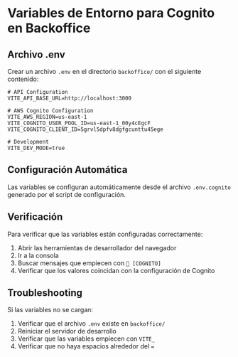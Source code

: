 # Variables de Entorno para Cognito en Backoffice

## Archivo .env

Crear un archivo `.env` en el directorio `backoffice/` con el siguiente contenido:

```env
# API Configuration
VITE_API_BASE_URL=http://localhost:3000

# AWS Cognito Configuration
VITE_AWS_REGION=us-east-1
VITE_COGNITO_USER_POOL_ID=us-east-1_00y4cEgcF
VITE_COGNITO_CLIENT_ID=5grvl5dpfv8dgfgcunttu45ege

# Development
VITE_DEV_MODE=true
```

## Configuración Automática

Las variables se configuran automáticamente desde el archivo `.env.cognito` generado por el script de configuración.

## Verificación

Para verificar que las variables están configuradas correctamente:

1. Abrir las herramientas de desarrollador del navegador
2. Ir a la consola
3. Buscar mensajes que empiecen con `🔧 [COGNITO]`
4. Verificar que los valores coincidan con la configuración de Cognito

## Troubleshooting

Si las variables no se cargan:

1. Verificar que el archivo `.env` existe en `backoffice/`
2. Reiniciar el servidor de desarrollo
3. Verificar que las variables empiecen con `VITE_`
4. Verificar que no haya espacios alrededor del `=`
